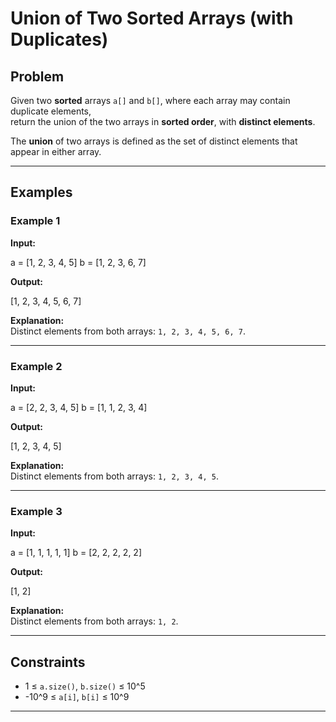 # Union of Two Sorted Arrays (with Duplicates)

## Problem
Given two **sorted** arrays `a[]` and `b[]`, where each array may contain duplicate elements,  
return the union of the two arrays in **sorted order**, with **distinct elements**.

The **union** of two arrays is defined as the set of distinct elements that appear in either array.

---

## Examples

### Example 1
**Input:**

a = [1, 2, 3, 4, 5]
b = [1, 2, 3, 6, 7]

**Output:**

[1, 2, 3, 4, 5, 6, 7]

**Explanation:**  
Distinct elements from both arrays: `1, 2, 3, 4, 5, 6, 7`.

---

### Example 2
**Input:**

a = [2, 2, 3, 4, 5]
b = [1, 1, 2, 3, 4]

**Output:**

[1, 2, 3, 4, 5]

**Explanation:**  
Distinct elements from both arrays: `1, 2, 3, 4, 5`.

---

### Example 3
**Input:**

a = [1, 1, 1, 1, 1]
b = [2, 2, 2, 2, 2]

**Output:**

[1, 2]

**Explanation:**  
Distinct elements from both arrays: `1, 2`.

---

## Constraints
- 1 ≤ `a.size()`, `b.size()` ≤ 10^5  
- -10^9 ≤ `a[i]`, `b[i]` ≤ 10^9  

---
